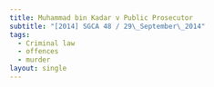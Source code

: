 ```yaml
---
title: Muhammad bin Kadar v Public Prosecutor
subtitle: "[2014] SGCA 48 / 29\_September\_2014"
tags:
  - Criminal law
  - offences
  - murder
layout: single
---
```



